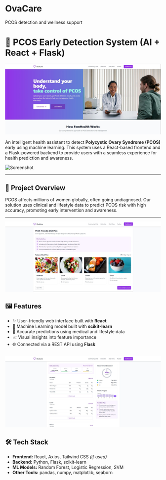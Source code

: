 # OvaCare
PCOS detection and wellness support
# 🧠 PCOS Early Detection System (AI + React + Flask)

![Screenshot](assets/homepage.jpg)

An intelligent health assistant to detect **Polycystic Ovary Syndrome (PCOS)** early using machine learning. This system uses a React-based frontend and a Flask-powered backend to provide users with a seamless experience for health prediction and awareness.

![Screenshot](assets/mlmodel.jpg)

---



## 🚀 Project Overview

PCOS affects millions of women globally, often going undiagnosed. Our solution uses clinical and lifestyle data to predict PCOS risk with high accuracy, promoting early intervention and awareness.

---

![Screenshot](assets/diet.jpg)

## 🖼 Features

- ✨ User-friendly web interface built with **React**
- 🧠 Machine Learning model built with **scikit-learn**
- 🧪 Accurate predictions using medical and lifestyle data
- 📈 Visual insights into feature importance
- 🌐 Connected via a REST API using **Flask**


![Screenshot](assets/dashboard.jpg)
---

## 🛠 Tech Stack

- **Frontend:** React, Axios, Tailwind CSS *(if used)*
- **Backend:** Python, Flask, scikit-learn
- **ML Models:** Random Forest, Logistic Regression, SVM
- **Other Tools:** pandas, numpy, matplotlib, seaborn
